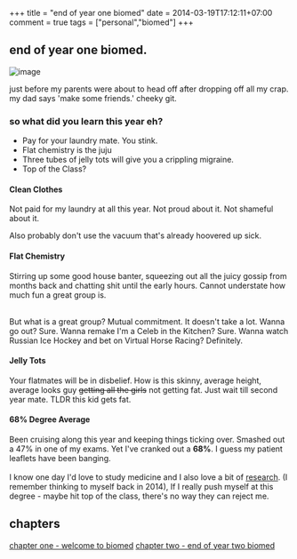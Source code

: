 +++
title = "end of year one biomed"
date = 2014-03-19T17:12:11+07:00
comment = true
tags = ["personal","biomed"]
+++



## end of year one biomed.

![image](/images/first-year.jpg)

just before my parents were about to head off after dropping off all my crap. my dad says 'make some friends.' cheeky git.



### so what did you learn this year eh?
- Pay for your laundry mate. You stink.
- Flat chemistry is the juju
- Three tubes of jelly tots will give you a crippling migraine.
- Top of the Class?

#### Clean Clothes
Not paid for my laundry at all this year. Not proud about it. Not shameful about it.

Also probably don't use the vacuum that's already hoovered up sick.

#### Flat Chemistry
Stirring up some good house banter, squeezing out all the juicy gossip from months back and chatting shit until the early hours. Cannot understate how much fun a great group is.<br><br>

But what is a great group? Mutual commitment. It doesn't take a lot. Wanna go out? Sure. Wanna remake I'm a Celeb in the Kitchen? Sure. Wanna watch Russian Ice Hockey and bet on Virtual Horse Racing? Definitely.

#### Jelly Tots
Your flatmates will be in disbelief. How is this skinny, average height, average looks guy <strike>getting all the girls</strike> not getting fat. Just wait till second year mate. TLDR this kid gets fat.

#### 68% Degree Average
Been cruising along this year and keeping things ticking over. Smashed out a 47% in one of my exams. Yet I've cranked out a **68%**. I guess my patient leaflets have been banging.<br><br>
I know one day I'd love to study medicine and I also love a bit of [research](/posts/research). (I remember thinking to myself back in 2014), If I really push myself at this degree - maybe hit top of the class, there's no way they can reject me.


## chapters
[chapter one - welcome to biomed](/posts/biomed-chapter-one)
[chapter two - end of year two biomed](/posts/biomed-chapter-three)